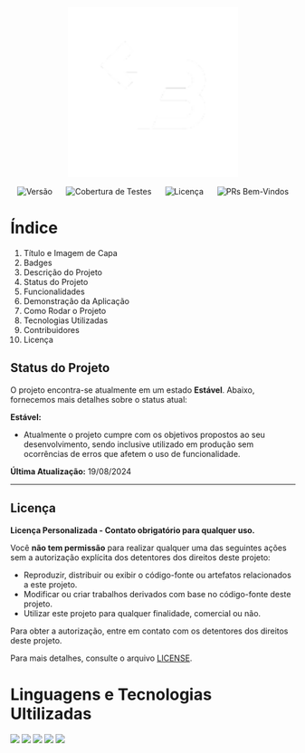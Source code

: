 <p align="center">
  <img src="img/TB_Logo.png" style="width: 300px;">
</p>

<div style="display: flex; justify-content: space-around; margin-bottom: 10px;">
<!-- Badge para a Versão do Projeto -->
<img alt="Versão" src="https://img.shields.io/badge/Vers%C3%A3o-1.0.2-brightgreen.svg">

<!-- Badge para a Cobertura de Testes -->
<img alt="Cobertura de Testes" src="https://img.shields.io/badge/Cobertura%20de%20Testes-70%25-brightgreen.svg">

<!-- Badge para a Licença do Projeto -->
<img alt="Licença" src="https://img.shields.io/badge/Licen%C3%A7a-RESTRITA-blue.svg">

<!-- Badge para Pull Requests Bem-Vindos -->
<img alt="PRs Bem-Vindos" src="https://img.shields.io/badge/PRs-Bem%20Vindos-brightgreen.svg">
</div>

# Índice
1. Título e Imagem de Capa
2. Badges
3. Descrição do Projeto
4. Status do Projeto
5. Funcionalidades
6. Demonstração da Aplicação
7. Como Rodar o Projeto
8. Tecnologias Utilizadas
9. Contribuidores
10. Licença

## Status do Projeto

O projeto encontra-se atualmente em um estado **Estável**. Abaixo, fornecemos mais detalhes sobre o status atual:

<!---- **Em Desenvolvimento:**
  - Destaques do que está sendo trabalhado atualmente.
  - Futuras funcionalidades ou melhorias planejadas.
  - Possíveis desafios ou solicitações de contribuições.

- **Em Manutenção:**
  - Razões para a manutenção (por exemplo, correção de bugs críticos, atualizações de segurança).
  - Sem previsão de término da manutenção..-->

 **Estável:**
  - Atualmente o projeto cumpre com os objetivos propostos ao seu desenvolvimento, sendo inclusive utilizado em produção sem ocorrências de erros que afetem o uso de funcionalidade.

**Última Atualização:** 19/08/2024

---


## Licença

**Licença Personalizada - Contato obrigatório para qualquer uso.**

Você **não tem permissão** para realizar qualquer uma das seguintes ações sem a autorização explícita dos detentores dos direitos deste projeto:

- Reproduzir, distribuir ou exibir o código-fonte ou artefatos relacionados a este projeto.
- Modificar ou criar trabalhos derivados com base no código-fonte deste projeto.
- Utilizar este projeto para qualquer finalidade, comercial ou não.

Para obter a autorização, entre em contato com os detentores dos direitos deste projeto.

Para mais detalhes, consulte o arquivo [LICENSE](LICENSE).

<h1>Linguagens e Tecnologias Ultilizadas</h1>
<div>
<img src="https://img.icons8.com/color/48/html-5--v1.png"/>
<img src="https://img.icons8.com/color/48/css3.png"/>
<img src="https://img.icons8.com/color/48/javascript--v1.png"/>
<img src="https://img.icons8.com/fluency/48/python.png"/>
<img src="https://img.icons8.com/color/48/api-settings.png"/>
</div>

